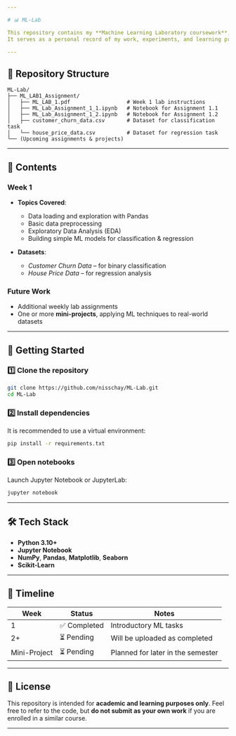 ```yaml
---

# 📊 ML-Lab

This repository contains my **Machine Learning Laboratory coursework**, including weekly assignments and future mini-projects.
It serves as a personal record of my work, experiments, and learning progress throughout the course.

---
```


## 📂 Repository Structure

```
ML-Lab/
├── ML_LAB1_Assignment/
│   ├── ML_LAB_1.pdf                  # Week 1 lab instructions
│   ├── ML_Lab_Assignment_1_1.ipynb   # Notebook for Assignment 1.1
│   ├── ML_Lab_Assignment_1_2.ipynb   # Notebook for Assignment 1.2
│   ├── customer_churn_data.csv       # Dataset for classification task
│   └── house_price_data.csv          # Dataset for regression task
└── (Upcoming assignments & projects)
```

---

## 📌 Contents

### **Week 1**

* **Topics Covered**:

  * Data loading and exploration with Pandas
  * Basic data preprocessing
  * Exploratory Data Analysis (EDA)
  * Building simple ML models for classification & regression
* **Datasets**:

  * *Customer Churn Data* – for binary classification
  * *House Price Data* – for regression analysis

### **Future Work**

* Additional weekly lab assignments
* One or more **mini-projects**, applying ML techniques to real-world datasets

---

## 🚀 Getting Started

### **1️⃣ Clone the repository**

```bash
git clone https://github.com/nisschay/ML-Lab.git
cd ML-Lab
```

### **2️⃣ Install dependencies**

It is recommended to use a virtual environment:

```bash
pip install -r requirements.txt
```

### **3️⃣ Open notebooks**

Launch Jupyter Notebook or JupyterLab:

```bash
jupyter notebook
```

---

## 🛠 Tech Stack

* **Python 3.10+**
* **Jupyter Notebook**
* **NumPy**, **Pandas**, **Matplotlib**, **Seaborn**
* **Scikit-Learn**

---

## 📅 Timeline

| Week         | Status      | Notes                             |
| ------------ | ----------- | --------------------------------- |
| 1            | ✅ Completed | Introductory ML tasks             |
| 2+           | ⏳ Pending   | Will be uploaded as completed     |
| Mini-Project | ⏳ Pending   | Planned for later in the semester |

---

## 📜 License

This repository is intended for **academic and learning purposes only**.
Feel free to refer to the code, but **do not submit as your own work** if you are enrolled in a similar course.

---


